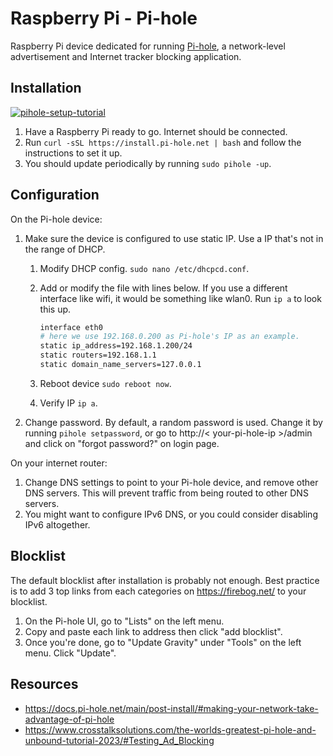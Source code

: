 # Raspberry Pi - Pi-hole

Raspberry Pi device dedicated for running [Pi-hole](https://docs.pi-hole.net/main/basic-install/), a network-level advertisement and Internet tracker blocking application.

## Installation

[![pihole-setup-tutorial](https://img.youtube.com/vi/cE21YjuaB6o/0.jpg)](https://www.youtube.com/watch?v=cE21YjuaB6o)

1. Have a Raspberry Pi ready to go. Internet should be connected.
1. Run `curl -sSL https://install.pi-hole.net | bash` and follow the instructions to set it up.
1. You should update periodically by running `sudo pihole -up`.

## Configuration

On the Pi-hole device:

1. Make sure the device is configured to use static IP. Use a IP that's not in the range of DHCP.
    1. Modify DHCP config. `sudo nano /etc/dhcpcd.conf`.
    1. Add or modify the file with lines below. If you use a different interface like wifi, it would be something like wlan0. Run `ip a` to look this up.

        ```bash
        interface eth0
        # here we use 192.168.0.200 as Pi-hole's IP as an example.
        static ip_address=192.168.1.200/24
        static routers=192.168.1.1
        static domain_name_servers=127.0.0.1
        ```

    1. Reboot device `sudo reboot now`.
    1. Verify IP `ip a`.
1. Change password. By default, a random password is used. Change it by running `pihole setpassword`, or go to http://< your-pi-hole-ip >/admin and click on "forgot password?" on login page.

On your internet router:

1. Change DNS settings to point to your Pi-hole device, and remove other DNS servers. This will prevent traffic from being routed to other DNS servers.
1. You might want to configure IPv6 DNS, or you could consider disabling IPv6 altogether.

## Blocklist

The default blocklist after installation is probably not enough. Best practice is to add 3 top links from each categories on <https://firebog.net/> to your blocklist.

1. On the Pi-hole UI, go to "Lists" on the left menu.
1. Copy and paste each link to address then click "add blocklist".
1. Once you're done, go to "Update Gravity" under "Tools" on the left menu. Click "Update".

## Resources

- <https://docs.pi-hole.net/main/post-install/#making-your-network-take-advantage-of-pi-hole>
- <https://www.crosstalksolutions.com/the-worlds-greatest-pi-hole-and-unbound-tutorial-2023/#Testing_Ad_Blocking>
